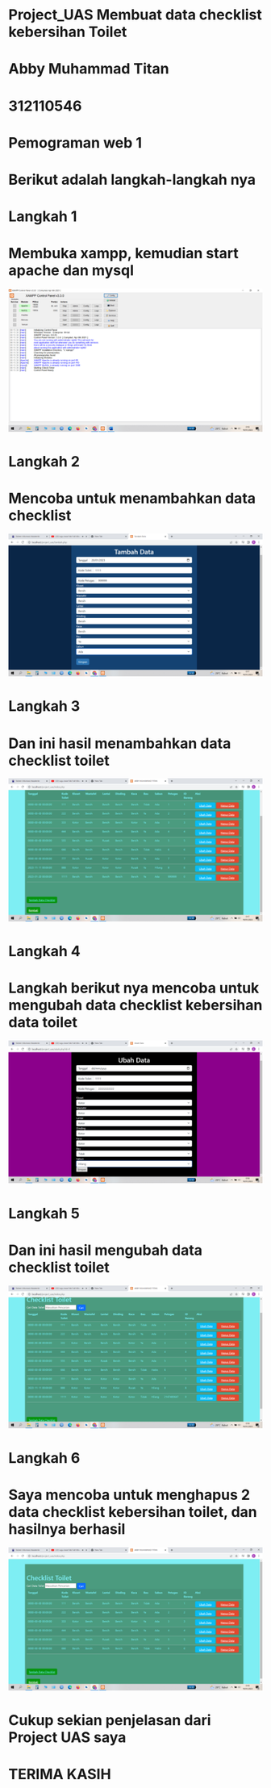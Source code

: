 # Project_UAS Membuat data checklist kebersihan Toilet
# Abby Muhammad Titan
# 312110546
# Pemograman web 1
#
#
# Berikut adalah langkah-langkah nya
# Langkah 1
# Membuka xampp, kemudian start apache dan mysql
![Gambar 1](SS/ss1.png)
# Langkah 2
# Mencoba untuk menambahkan data checklist
![Gambar 2](SS/ss2.png)
# Langkah 3
# Dan  ini hasil menambahkan data checklist toilet
![Gambar 3](SS/ss3.png)
# Langkah 4
# Langkah berikut nya mencoba untuk mengubah data checklist kebersihan data toilet
![Gambar 4](SS/ss4.png)
# Langkah 5
# Dan ini hasil mengubah data checklist toilet
![Gambar 5](SS/ss5.png)
# Langkah 6
# Saya mencoba untuk menghapus 2 data checklist kebersihan toilet, dan hasilnya berhasil
![Gambar 6](SS/ss6.png)
#
# Cukup sekian penjelasan dari Project UAS saya
# TERIMA KASIH